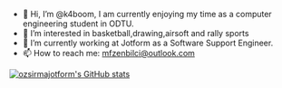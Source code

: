 - 👋 Hi, I’m @k4boom, I am currently enjoying my time as a computer engineering student in ODTU.
- 👀 I’m interested in basketball,drawing,airsoft and rally sports
- 🌱 I’m currently working at Jotform as a Software Support Engineer.
- 📫 How to reach me: mfzenbilci@outlook.com 

[![ozsirmajotform's GitHub stats](https://github-readme-stats.vercel.app/api?username=k4boom&theme=merko)](https://github.com/ozsirmajotform/github-readme-stats)
